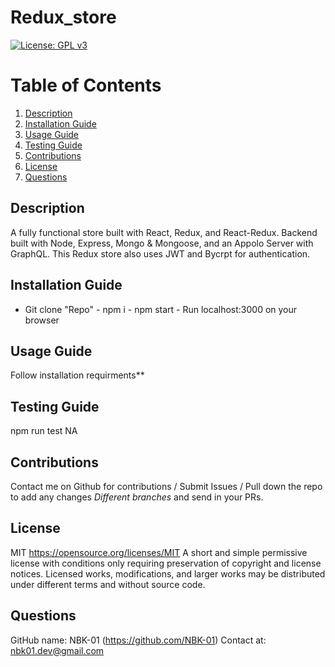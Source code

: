 # Redux_store
[![License: GPL v3](https://img.shields.io/badge/License-MIT-orange)](https://www.gnu.org/licenses/gpl-3.0)
# Table of Contents
1. [Description](#description)
2. [Installation Guide](#install)
3. [Usage Guide](#usage)
4. [Testing Guide](#test)
5. [Contributions](#contribution)
6. [License](#license)
7. [Questions](#questions)
## Description <a name="description"></a>
A fully functional store built with React, Redux, and React-Redux. Backend built with Node, Express, Mongo & Mongoose, and an Appolo Server with GraphQL. This Redux store also uses JWT and Bycrpt for authentication.
## Installation Guide <a name="install"></a>
- Git clone "Repo" - npm i - npm start - Run localhost:3000 on your browser
## Usage Guide <a name="usage"></a>
Follow installation requirments**
## Testing Guide <a name="test"></a>
npm run test NA
## Contributions <a name="contribution"></a>
Contact me on Github for contributions /  Submit Issues / Pull down the repo to add any changes *Different branches* and send in your PRs.
## License <a name="license"></a>
MIT https://opensource.org/licenses/MIT
A short and simple permissive license with conditions only requiring preservation of copyright and license notices. Licensed works, modifications, and larger works may be distributed under different terms and without source code.
## Questions <a name="questions"></a>
GitHub name: NBK-01
(https://github.com/NBK-01)
Contact at: nbk01.dev@gmail.com
